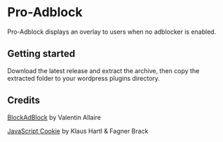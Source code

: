 # Pro-Adblock

Pro-Adblock displays an overlay to users when no adblocker is enabled.

## Getting started

Download the latest release and extract the archive, then copy the extracted folder to your wordpress plugins directory.

## Credits

[BlockAdBlock](https://github.com/sitexw/BlockAdBlock) by Valentin Allaire

[JavaScript Cookie](https://github.com/js-cookie/js-cookie) by Klaus Hartl & Fagner Brack
